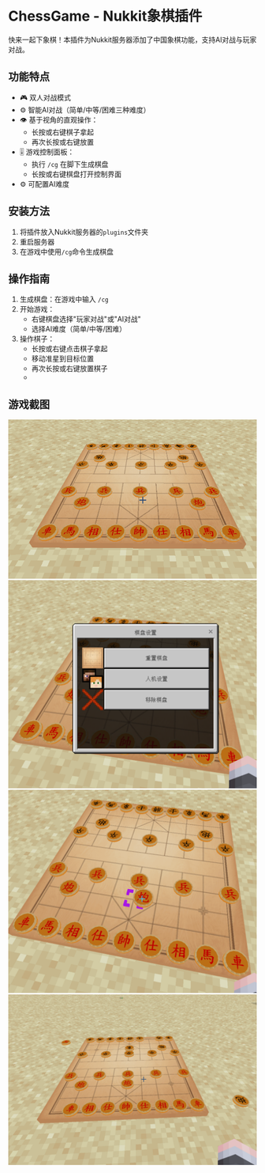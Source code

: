 # ChessGame - Nukkit象棋插件

快来一起下象棋！本插件为Nukkit服务器添加了中国象棋功能，支持AI对战与玩家对战。

## 功能特点

- 🎮 双人对战模式
- ⚙️ 智能AI对战（简单/中等/困难三种难度）
- 👁️ 基于视角的直观操作：
  - 长按或右键棋子拿起
  - 再次长按或右键放置
- 🎚️ 游戏控制面板：
  - 执行 `/cg` 在脚下生成棋盘
  - 长按或右键棋盘打开控制界面
- ⚙️ 可配置AI难度
## 安装方法

1. 将插件放入Nukkit服务器的`plugins`文件夹
2. 重启服务器
3. 在游戏中使用`/cg`命令生成棋盘


## 操作指南

1. 生成棋盘：在游戏中输入 `/cg`
2. 开始游戏：
   - 右键棋盘选择"玩家对战"或"AI对战"
   - 选择AI难度（简单/中等/困难）
3. 操作棋子：
   - 长按或右键点击棋子拿起
   - 移动准星到目标位置
   - 再次长按或右键放置棋子
   - 

## 游戏截图

![游戏界面1](img/c1.png)
![游戏界面2](img/c2.png) 
![AI对战](img/c4.png)
![控制界面](img/c5.png)

